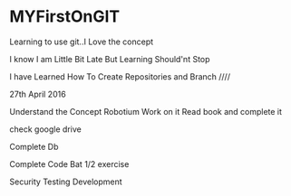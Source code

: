 # MYFirstOnGIT
Learning to use git..I Love the concept 


I know I am Little Bit Late But Learning Should'nt Stop



I have Learned How To Create Repositories and Branch
////

27th April 2016

Understand the Concept Robotium Work on it Read book and complete it

check google drive

Complete Db

Complete Code Bat 1/2 exercise

Security
Testing
Development

